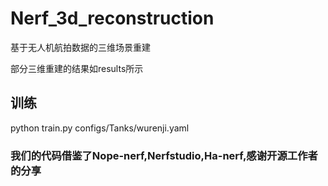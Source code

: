 # Nerf_3d_reconstruction
基于无人机航拍数据的三维场景重建

部分三维重建的结果如results所示
## 训练
python train.py configs/Tanks/wurenji.yaml



### 我们的代码借鉴了Nope-nerf,Nerfstudio,Ha-nerf,感谢开源工作者的分享
